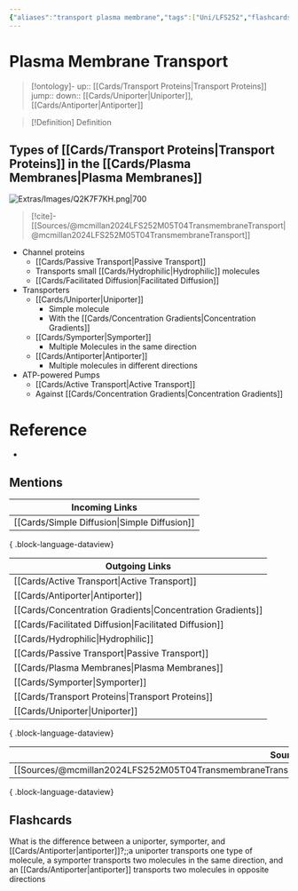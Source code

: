 ```yaml
---
{"aliases":"transport plasma membrane","tags":["Uni/LFS252","flashcards/LFS252"],"dg-publish":true,"permalink":"/cards/plasma-membrane-transport/","dgPassFrontmatter":true}
---
```


# Plasma Membrane Transport

> [!ontology]-
> up:: [[Cards/Transport Proteins\|Transport Proteins]]
> jump:: 
> down:: [[Cards/Uniporter\|Uniporter]], [[Cards/Antiporter\|Antiporter]]

> [!Definition] Definition

## Types of [[Cards/Transport Proteins\|Transport Proteins]] in the [[Cards/Plasma Membranes\|Plasma Membranes]]

![Extras/Images/Q2K7F7KH.png|700](/img/user/Extras/Images/Q2K7F7KH.png)

> [!cite]-
> [[Sources/@mcmillan2024LFS252M05T04TransmembraneTransport\|@mcmillan2024LFS252M05T04TransmembraneTransport]]

- Channel proteins
	- [[Cards/Passive Transport\|Passive Transport]]
	- Transports small [[Cards/Hydrophilic\|Hydrophilic]] molecules
	- [[Cards/Facilitated Diffusion\|Facilitated Diffusion]]
- Transporters
	- [[Cards/Uniporter\|Uniporter]]
		- Simple molecule
		- With the [[Cards/Concentration Gradients\|Concentration Gradients]]
	- [[Cards/Symporter\|Symporter]]
		- Multiple Molecules in the same direction
	- [[Cards/Antiporter\|Antiporter]]
		- Multiple molecules in different directions
- ATP-powered Pumps
	- [[Cards/Active Transport\|Active Transport]]
	- Against [[Cards/Concentration Gradients\|Concentration Gradients]]

# Reference

- 

## Mentions

| Incoming Links                                  |
| ----------------------------------------------- |
| [[Cards/Simple Diffusion\|Simple Diffusion]] |

{ .block-language-dataview}

| Outgoing Links                                                |
| ------------------------------------------------------------- |
| [[Cards/Active Transport\|Active Transport]]               |
| [[Cards/Antiporter\|Antiporter]]                           |
| [[Cards/Concentration Gradients\|Concentration Gradients]] |
| [[Cards/Facilitated Diffusion\|Facilitated Diffusion]]     |
| [[Cards/Hydrophilic\|Hydrophilic]]                         |
| [[Cards/Passive Transport\|Passive Transport]]             |
| [[Cards/Plasma Membranes\|Plasma Membranes]]               |
| [[Cards/Symporter\|Symporter]]                             |
| [[Cards/Transport Proteins\|Transport Proteins]]           |
| [[Cards/Uniporter\|Uniporter]]                             |

{ .block-language-dataview}

| Sources                                                                                                         |
| --------------------------------------------------------------------------------------------------------------- |
| [[Sources/@mcmillan2024LFS252M05T04TransmembraneTransport\|@mcmillan2024LFS252M05T04TransmembraneTransport]] |

{ .block-language-dataview}

## Flashcards

What is the difference between a uniporter, symporter, and [[Cards/Antiporter\|antiporter]]?;;a uniporter transports one type of molecule, a symporter transports two molecules in the same direction, and an [[Cards/Antiporter\|antiporter]] transports two molecules in opposite directions
<!--SR:!2024-09-04,3,250-->